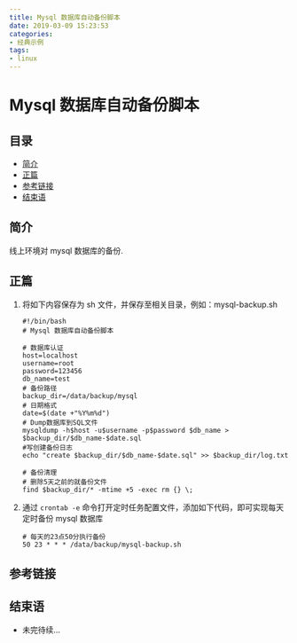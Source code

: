 ```yaml
---
title: Mysql 数据库自动备份脚本
date: 2019-03-09 15:23:53
categories:
- 经典示例
tags:
- linux
---
```


# Mysql 数据库自动备份脚本

## 目录

- [简介](#简介)
- [正篇](#正篇)
- [参考链接](#参考链接)
- [结束语](#结束语)

## 简介

线上环境对 mysql 数据库的备份.

## 正篇

1. 将如下内容保存为 sh 文件，并保存至相关目录，例如：mysql-backup.sh
    ```
    #!/bin/bash
    # Mysql 数据库自动备份脚本

    # 数据库认证
    host=localhost
    username=root
    password=123456
    db_name=test
    # 备份路径
    backup_dir=/data/backup/mysql
    # 日期格式
    date=$(date +"%Y%m%d")
    # Dump数据库到SQL文件
    mysqldump -h$host -u$username -p$password $db_name > $backup_dir/$db_name-$date.sql
    #写创建备份日志
    echo "create $backup_dir/$db_name-$date.sql" >> $backup_dir/log.txt
     
    # 备份清理
    # 删除5天之前的就备份文件
    find $backup_dir/* -mtime +5 -exec rm {} \;
    ```
2. 通过 `crontab -e` 命令打开定时任务配置文件，添加如下代码，即可实现每天定时备份 mysql 数据库
    ```
    # 每天的23点50分执行备份
    50 23 * * * /data/backup/mysql-backup.sh
    ```

## 参考链接

## 结束语

- 未完待续...